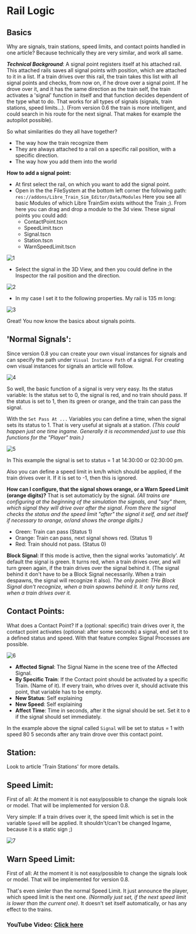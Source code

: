# Rail Logic

## Basics
Why are signals, train stations, speed limits, and contact points handled in one article? Because technically they are very similar, and work all same. 

***Technical Background***: A signal point registers itself at his attached rail. This attached rails saves all signal points with position, which are attached to it in a list. If a train drives over this rail, the train takes this list with all signal points and checks, from now on, if he drove over a signal point. If he drove over it, and it has the same direction as the train self, the train activates a 'signal' function in itself and that function decides dependent of the type what to do. That works for all types of signals (signals, train stations, speed limits...).  (From version 0.6 the train is more intelligent, and could search in his route for the next signal. That makes for example the autopilot possible).

So what similarities do they all have together?
- The way how the train recognize them
- They are always attached to a rail on a specific rail position, with a specific direction.
- The way how you add them into the world

**How to add a signal point:**
- At first select the rail, on which you want to add the signal point.
- Open in the the FileSystem at the bottom left corner the following path: `res://addons/Libre_Train_Sim_Editor/Data/Modules` Here you see all basic Modules of which Libre TrainSim exists without the Train ;). From here you can drag and drop a module to the 3d view. These signal points you could add:
    - ContactPoint.tscn
    - SpeedLimit.tscn
    - Signal.tscn
    - Station.tscn
    - WarnSpeedLimit.tscn

![1](https://raw.githubusercontent.com/Jean28518/Libre-TrainSim/master/Documentation/Images/Signals/1.png)

- Select the signal in the 3D View, and then you could define in the Inspector the rail position and the direction.

![2](https://github.com/Jean28518/Libre-TrainSim/blob/master/Documentation/Images/Signals/2.png)

- In my case I set it to the following properties. My rail is 135 m long:

![3](https://github.com/Jean28518/Libre-TrainSim/blob/master/Documentation/Images/Signals/3.png)

Great! You now know the basics about signals points. 

## 'Normal Signals':
Since version 0.8 you can create your own visual instances for signals and can specify the path under `Visual Instance Path` of a signal. For creating own visual instances for signals an article will follow.

![4](https://github.com/Jean28518/Libre-TrainSim/blob/master/Documentation/Images/Signals/4.png)

So well, the basic function of a signal is very very easy. Its the status variable: Is the status set to 0, the signal is red, and no train should pass. If the status is set to 1, then its green or orange, and the train can pass the signal. 

With the `Set Pass At ...`  Variables you can define a time, when the signal sets its status to 1. That is very useful at signals at a station. *(This could happen just one time ingame. Generally it is recommended just to use this functions for the "Player" train.)* 

![5](https://github.com/Jean28518/Libre-TrainSim/blob/master/Documentation/Images/Signals/5.png)

In This example the signal is set to status = 1 at 14:30:00 or 02:30:00 pm. 

Also you can define a speed limit in km/h which should be applied, if the train drives over it. If it is set to -1, then this is ignored.

**How can I configure, that the signal shows orange, or a Warn Speed Limit (orange digits)?** That is set automaticly by the signal. *(All trains are configuring at the beginning of the simulation the signals, and "say" them, which signal they will drive over after the signal. From there the signal checks the status and the speed limit "after" the signal it self, and set itself if necessary to orange, or/and shows the orange digits.)*

- Green: Train can pass (Status 1)
- Orange: Train can pass, next signal shows red. (Status 1)
- Red: Train should not pass. (Status 0)

**Block Signal**: If this mode is active, then the signal works 'automaticly'. At default the signal is green. It turns red, when a train drives over, and will turn green again, if the train drives over the signal behind it. (The signal behind it don't have to be a Block Signal necessarily. When a train despawns, the signal will recognize it also). *The only point: THe Block Signal don't recognize, when a train spawns behind it. It only turns red, when a train drives over it.*

## Contact Points:
What does a Contact Point? If a (optional: specific) train drives over it, the contact point activates (optional: after some seconds) a signal, end set it to a defined status and speed. With that feature complex Signal Processes are possible. 

![6](https://github.com/Jean28518/Libre-TrainSim/blob/master/Documentation/Images/Signals/6.png)

- **Affected Signal**: The Signal Name in the scene tree of the Affected Signal.
- **By Specific Train**: If the Contact point should be activated by a specific Train. (Name of it). If every train, who drives over it, should activate this point, that variable has to be empty.
- **New Status**: Self explaining
- **New Speed**: Self explaining
- **Affect Time**: Time in seconds, after it the signal should be set. Set it to `0` if the signal should set immediately.

In the example above the signal called `Signal` will be set to status = 1 with speed 80 5 seconds after any train drove over this contact point.

## Station:
Look to article 'Train Stations' for more details.

## Speed Limit:
First of all: At the moment it is not easy/possible to change the signals look or model. That will be implemented for version 0.8.

Very simple:
If a train drives over it, the speed limit which is set in the variable `Speed` will be applied. It shouldn't/can't be changed Ingame, because it is a static sign ;)

![7](https://github.com/Jean28518/Libre-TrainSim/blob/master/Documentation/Images/Signals/7.png)

## Warn Speed Limit:
First of all: At the moment it is not easy/possible to change the signals look or model. That will be implemented for version 0.8.

That's even simler than the normal Speed Limit. It just announce the player, which speed limit is the next one. *(Normally just set, if the next speed limit is lower than the current one)*.
It doesn't set itself automatically, or has any effect to the trains.

### YouTube Video: [Click here](https://youtu.be/OMS1oaVrfwA)